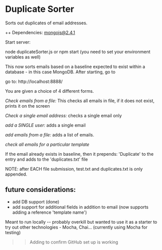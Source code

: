 # Duplicate Sorter

Sorts out duplicates of email addresses.

++ Dependencies: 
mongojs@2.4.1 

Start server:

node duplicateSorter.js or npm start
(you need to set your environment variables as well)

This now sorts emails based on a baseline expected to exist within a database - in this case MongoDB. 
After starting, go to

go to: http://localhost:8888/ 

You are given a choice of 4 different forms. 

<em>Check emails from a file:</em>
This checks all emails in file, if it does not exist, prints it on the screen

<em>Check a single email address:</em> 
checks a single email only

<em>add a SINGLE user:</em>
adds a single email 

<em>add emails from a file:</em> 
adds a list of emails.

<em>check all emails for a particular template</em>

If the email already exists in baseline, then it prepends: 'Duplicate' to the entry and adds to the 'duplicates.txt' file

NOTE: after EACH file submission, test.txt and duplicates.txt is only appended.


## future considerations:
+ add DB support (done)
+ add support for additional fields in addition to email (now supports adding a reference 'template name')

Meant to run locally -- probably overkill but wanted to use it as a starter to try out other technologies - Mocha, Chai... (currently using Mocha for testing)

>>Adding to confirm GitHub set up is working


